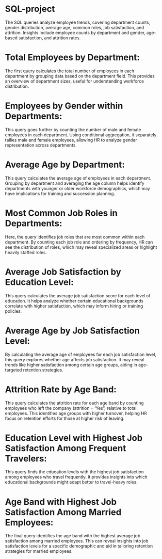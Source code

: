 # SQL-project
The SQL queries analyze employee trends, covering department counts, gender distribution, average age, common roles, job satisfaction, and attrition. Insights include employee counts by department and gender, age-based satisfaction, and attrition rates.

# Total Employees by Department: 
The first query calculates the total number of employees in each department by grouping data based on the department field. This provides an overview of department sizes, useful for understanding workforce distribution.

# Employees by Gender within Departments: 
This query goes further by counting the number of male and female employees in each department. Using conditional aggregation, it separately tallies male and female employees, allowing HR to analyze gender representation across departments.

# Average Age by Department: 
This query calculates the average age of employees in each department. Grouping by department and averaging the age column helps identify departments with younger or older workforce demographics, which may have implications for training and succession planning.

# Most Common Job Roles in Departments: 
Here, the query identifies job roles that are most common within each department. By counting each job role and ordering by frequency, HR can see the distribution of roles, which may reveal specialized areas or highlight heavily staffed roles.

# Average Job Satisfaction by Education Level: 
This query calculates the average job satisfaction score for each level of education. It helps analyze whether certain educational backgrounds correlate with higher satisfaction, which may inform hiring or training policies.

# Average Age by Job Satisfaction Level: 
By calculating the average age of employees for each job satisfaction level, this query explores whether age affects job satisfaction. It may reveal trends like higher satisfaction among certain age groups, aiding in age-targeted retention strategies.

# Attrition Rate by Age Band: 
This query calculates the attrition rate for each age band by counting employees who left the company (attrition = ‘Yes’) relative to total employees. This identifies age groups with higher turnover, helping HR focus on retention efforts for those at higher risk of leaving.

# Education Level with Highest Job Satisfaction Among Frequent Travelers: 
This query finds the education levels with the highest job satisfaction among employees who travel frequently. It provides insights into which educational backgrounds might adapt better to travel-heavy roles.

# Age Band with Highest Job Satisfaction Among Married Employees: 
The final query identifies the age band with the highest average job satisfaction among married employees. This can reveal insights into job satisfaction levels for a specific demographic and aid in tailoring retention strategies for married employees.
